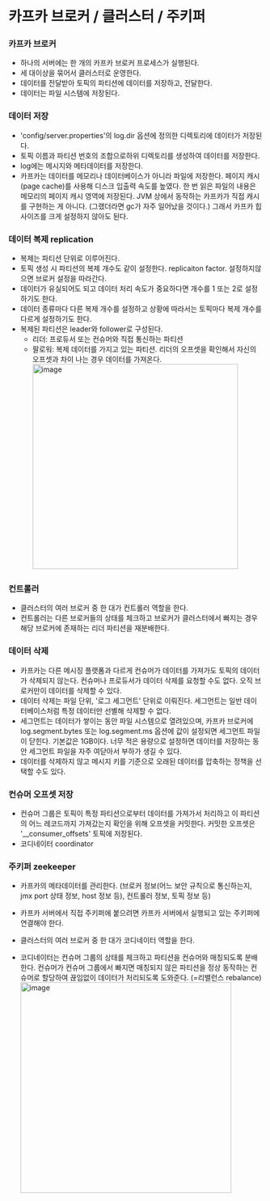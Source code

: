 # 카프카 브로커 / 클러스터 / 주키퍼

### 카프카 브로커
- 하나의 서버에는 한 개의 카프카 브로커 프로세스가 실행된다.
- 세 대이상을 묶어서 클러스터로 운영한다.
- 데이터를 전달받아 토픽의 파티션에 데이터를 저장하고, 전달한다.
- 데이터는 파일 시스템에 저장된다.


### 데이터 저장
- 'config/server.properties'의 log.dir 옵션에 정의한 디렉토리에 데이터가 저장된다.
- 토픽 이름과 파티션 번호의 조합으로하위 디렉토리를 생성하여 데이터를 저장한다.
- log에는 메시지와 메타데이터를 저장한다.
- 카프카는 데이터를 메모리나 데이터베이스가 아니라 파일에 저장한다. 페이지 캐시(page cache)를 사용해 디스크 입출력 속도를 높였다. 한 번 읽은 파일의 내용은 메모리의 페이지 캐시 영역에 저장된다. JVM 상에서 동작하는 카프카가 직접 캐시를 구현하는 게 아니다. (그랬더라면 gc가 자주 일어났을 것이다.) 그래서 카프카 힙 사이즈를 크게 설정하지 않아도 된다.

### 데이터 복제 replication
- 복제는 파티션 단위로 이루어진다.
- 토픽 생성 시 파티션의 복제 개수도 같이 설정한다. replicaiton factor. 설정하지않으면 브로커 설정을 따라간다.
- 데이터가 유실되어도 되고 데이터 처리 속도가 중요하다면 개수를 1 또는 2로 설정하기도 한다.
- 데이터 종류마다 다른 복제 개수를 설정하고 상황에 따라서는 토픽마다 복제 개수를 다르게 설정하기도 한다.
- 복제된 파티션은 leader와 follower로 구성된다.
  - 리더: 프로듀서 또는 컨슈머와 직접 통신하는 파티션
  - 팔로워: 복제 데이터를 가지고 있는 파티션.  리더의 오프셋을 확인해서 자신의 오프셋과 차이 나는 경우 데이터를 가져온다.
    <img width="406" alt="image" src="https://github.com/user-attachments/assets/5dca8628-ee5f-49e6-852d-080abcd26576" />

### 컨트롤러
- 클러스터의 여러 브로커 중 한 대가 컨트롤러 역할을 한다.
- 컨트롤러는 다른 브로커들의 상태를 체크하고 브로커가 클러스터에서 빠지는 경우 해당 브로커에 존재하는 리더 파티션을 재분배한다.

### 데이터 삭제
- 카프카는 다른 메시징 플랫폼과 다르게 컨슈머가 데이터를 가져가도 토픽의 데이터가 삭제되지 않는다. 컨슈머나 프로듀서가 데이터 삭제를 요청할 수도 없다. 오직 브로커만이 데이터를 삭제할 수 있다.
- 데이터 삭제는 파일 단위, '로그 세그먼트' 단위로 이뤄진다. 세그먼트는 일반 데이터베이스처럼 특정 데이터만 선별해 삭제할 수 없다.
- 세그먼트는 데이터가 쌓이는 동안 파일 시스템으로 열려있으며, 카프카 브로커에 log.segment.bytes 또는 log.segment.ms 옵션에 값이 설정되면 세그먼트 파일이 닫힌다. 기본값은 1GB이다. 너무 적은 용량으로 설정하면 데이터를 저장하는 동안 세그먼트 파일을 자주 여닫아서 부하가 생길 수 있다. 
- 데이터를 삭제하지 않고 메시지 키를 기준으로 오래된 데이터를 압축하는 정책을 선택할 수도 있다.

### 컨슈머 오프셋 저장
- 컨슈머 그룹은 토픽이 특정 파티션으로부터 데이터를 가져가서 처리하고 이 파티션의 어느 레코드까지 가져갔는지 확인을 위해 오프셋을 커밋한다. 커밋한 오프셋은 '__consumer_offsets' 토픽에 저장된다. 
- 코디네이터 coordinator

### 주키퍼 zeekeeper
- 카프카의 메타데이터를 관리한다. (브로커 정보(어느 보안 규칙으로 통신하는지, jmx port 상태 정보, host 정보 등), 컨트롤러 정보, 토픽 정보 등)
- 카프카 서버에서 직접 주키퍼에 붙으려면 카프카 서버에서 실행되고 있는 주키퍼에 연결해야 한다. 

- 클러스터의 여러 브로커 중 한 대가 코디네이터 역할을 한다.
- 코디네이터는 컨슈머 그룹의 상태를 체크하고 파티션을 컨슈머와 매칭되도록 분배한다. 컨슈머가 컨슈머 그룹에서 빠지면 매칭되지 않은 파티션을 정상 동작하는 컨슈머로 할당하여 끊임없이 데이터가 처리되도록 도와준다. (=리밸런스 rebalance)  
  <img width="417" alt="image" src="https://github.com/user-attachments/assets/2a6c4dec-50bb-4263-acfa-c3d12dc31e89" />

